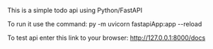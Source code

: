 
This is a simple todo api using Python/FastAPI

To run it use the command: py -m uvicorn fastapiApp:app --reload

To test api enter this link to your browser: http://127.0.0.1:8000/docs

